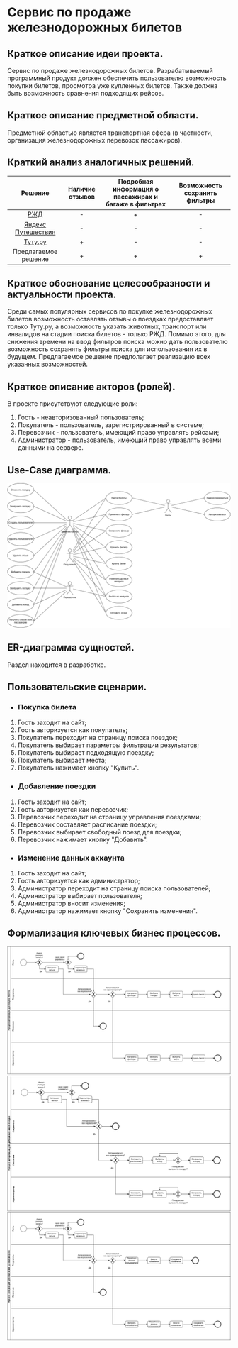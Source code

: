 # Сервис по продаже железнодорожных билетов

## Краткое описание идеи проекта.

Сервис по продаже железнодорожных билетов. 
Разрабатываемый программный продукт должен обеспечить пользователю возможность покупки билетов, просмотра уже купленных билетов.
Также должна быть возможность сравнения подходящих рейсов.

## Краткое описание предметной области.

Предметной областью является транспортная сфера (в частности, организация железнодорожных перевозок пассажиров).

## Краткий анализ аналогичных решений.

|                          Решение                          | Наличие отзывов | Подробная информация о пассажирах и багаже в фильтрах | Возможность сохранить фильтры |
|:---------------------------------------------------------:|:---------------:|:-----------------------------------------------------:|:-----------------------------:|
|                [РЖД](https://www.rzd.ru/)                 |        -        |                           +                           |               -               |
|  [Яндекс Путешествия](https://travel.yandex.ru/trains/)   |        -        |                           -                           |               -               |
|          [Туту.ру](https://www.tutu.ru/poezda/)           |        +        |                           -                           |               -               |
|                   Предлагаемое решение                    |        +        |                           +                           |               +               |

## Краткое обоснование целесообразности и актуальности проекта.

Среди самых популярных сервисов по покупке железнодорожных билетов возможность оставлять отзывы о поездках предоставляет только Туту.ру, а возможность указать животных, транспорт или инвалидов на стадии поиска билетов - только РЖД.
Помимо этого, для снижения времени на ввод фильтров поиска можно дать пользователю возможность сохранять фильтры поиска для использования их в будущем.
Предлагаемое решение предполагает реализацию всех указанных возможностей.

## Краткое описание акторов (ролей).

В проекте присутствуют следующие роли:

1. Гость - неавторизованный пользователь;
2. Покупатель - пользователь, зарегистрированный в системе;
3. Перевозчик - пользователь, имеющий право управлять рейсами;
4. Администратор - пользователь, имеющий право управлять всеми данными на сервере.

## Use-Case диаграмма.


![](img/use-case.svg)

## ER-диаграмма сущностей.

Раздел находится в разработке.
<!--
![](img/er-diagram.svg)
-->

## Пользовательские сценарии.

- ### Покупка билета
1. Гость заходит на сайт;
2. Гость авторизуется как покупатель;
3. Покупатель переходит на страницу поиска поездок;
4. Покупатель выбирает параметры фильтрации результатов;
5. Покупатель выбирает подходящую поездку;
6. Покупатель выбирает места;
7. Покупатель нажимает кнопку "Купить".
- ### Добавление поездки
1. Гость заходит на сайт;
2. Гость авторизуется как перевозчик;
3. Перевозчик переходит на страницу управления поездками;
4. Перевозчик составляет расписание поездки;
5. Перевозчик выбирает свободный поезд для поездки;
6. Перевозчик нажимает кнопку "Добавить".
- ### Изменение данных аккаунта
1. Гость заходит на сайт;
2. Гость авторизуется как администратор;
3. Администратор переходит на страницу поиска пользователей;
4. Администратор выбирает пользователя;
5. Администратор вносит изменения;
6. Администратор нажимает кнопку "Сохранить изменения".

## Формализация ключевых бизнес процессов.

![](img/bpmn1.svg)
![](img/bpmn2.svg)
![](img/bpmn3.svg)

